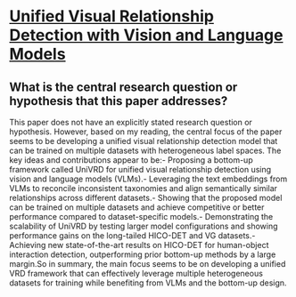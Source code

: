 # [Unified Visual Relationship Detection with Vision and Language Models](https://arxiv.org/abs/2303.08998)

## What is the central research question or hypothesis that this paper addresses?

This paper does not have an explicitly stated research question or hypothesis. However, based on my reading, the central focus of the paper seems to be developing a unified visual relationship detection model that can be trained on multiple datasets with heterogeneous label spaces. The key ideas and contributions appear to be:- Proposing a bottom-up framework called UniVRD for unified visual relationship detection using vision and language models (VLMs).- Leveraging the text embeddings from VLMs to reconcile inconsistent taxonomies and align semantically similar relationships across different datasets.- Showing that the proposed model can be trained on multiple datasets and achieve competitive or better performance compared to dataset-specific models.- Demonstrating the scalability of UniVRD by testing larger model configurations and showing performance gains on the long-tailed HICO-DET and VG datasets.- Achieving new state-of-the-art results on HICO-DET for human-object interaction detection, outperforming prior bottom-up methods by a large margin.So in summary, the main focus seems to be on developing a unified VRD framework that can effectively leverage multiple heterogeneous datasets for training while benefiting from VLMs and the bottom-up design.
